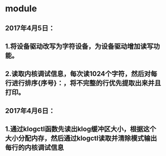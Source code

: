 # module
## 2017年4月5日：
## 1.将设备驱动改写为字符设备，为设备驱动增加读写功能。
## 2.读取内核调试信息，每次读1024个字符，然后对每行进行排序{序号}：，将不完整的行优先提取出来并且打印。
## 2017年4月6日：
## 1.通过klogctl函数先读出klog缓冲区大小，根据这个大小分配内存，然后通过klogctl读取并清除模式输出每行的内核调试信息
